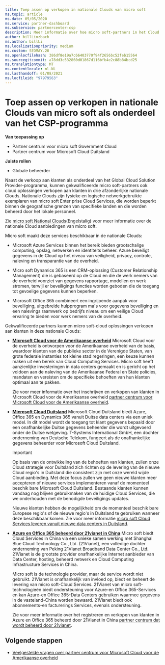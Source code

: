 ```yaml
---
title: Toep assen op verkopen in nationale Clouds van micro soft
ms.topic: article
ms.date: 05/05/2020
ms.service: partner-dashboard
ms.subservice: partnercenter-csp
description: Meer informatie over hoe micro soft-partners in het Cloud Solution Provider-programma kunnen verkopen aan klanten die zijn Inge schreven bij ondersteunde nationale Clouds.
author: billLinzbach
ms.author: billLi
ms.localizationpriority: medium
ms.custom: SEOMAY.20
ms.openlocfilehash: 386df8e19a7c66403770f94f2656bc52feb15564
ms.sourcegitcommit: a78dd3c532860d01867d116bfb4e2c88b84bcd25
ms.translationtype: MT
ms.contentlocale: nl-NL
ms.lasthandoff: 01/08/2021
ms.locfileid: "97979563"
---
```

# <a name="apply-to-sell-in-microsoft-national-clouds-as-part-of-the-csp-program"></a>Toep assen op verkopen in nationale Clouds van micro soft als onderdeel van het CSP-programma

**Van toepassing op**

- Partner centrum voor micro soft Government Cloud
- Partner centrum voor Microsoft Cloud Duitsland


**Juiste rollen**

- Globale beheerder

Naast de verkoop aan klanten als onderdeel van het Global Cloud Solution Provider-programma, kunnen gekwalificeerde micro soft-partners ook cloud oplossingen verkopen aan klanten in drie afzonderlijke nationale Clouds. Nationale Clouds zijn fysieke en logische netwerkgebruikte exemplaren van micro soft Enter prise Cloud Services, die worden beperkt binnen de geografische grenzen van specifieke landen en die worden beheerd door het lokale personeel. 

Zie [micro soft National Clouds](https://www.microsoft.com/trustcenter/cloudservices/nationalcloud)(Engelstalig) voor meer informatie over de nationale Cloud aanbiedingen van micro soft.

Micro soft maakt deze services beschikbaar in de nationale Clouds:

-   Microsoft Azure Services binnen het bereik bieden grootschalige computing, opslag, netwerken en identiteits beheer. Azure beveiligt gegevens in de Cloud op het niveau van veiligheid, privacy, controle, naleving en transparantie van de overheid.

-   Micro soft Dynamics 365 is een CRM-oplossing (Customer Relationship Management) die is gebaseerd op de Cloud en die de werk nemers van de overheid voorziet van gegevens rapportage, modellen en werk stromen, terwijl er beveiligings functies worden geboden die de toegang tot gevoelige gegevens kunnen beperken.

-   Microsoft Office 365 combineert een ingrijpende aanpak voor beveiliging, uitgebreide hulpprogram ma's voor gegevens beveiliging en een nalevings raamwerk op bedrijfs niveau om een veilige Cloud ervaring te bieden voor werk nemers van de overheid.

Gekwalificeerde partners kunnen micro soft-cloud oplossingen verkopen aan klanten in deze nationale Clouds:

-   [**Microsoft Cloud voor de Amerikaanse overheid**](https://www.microsoft.com/trustcenter/cloudservices/nationalcloud#Microsoft_Cloud_for_US) Microsoft Cloud voor de overheid is ontworpen voor de Amerikaanse overheid van de basis, waardoor klanten van de publieke sector in de Verenigde Staten, van grote federale instanties tot kleine stad regeringen, een keuze kunnen maken uit een bereik van Cloud Computing Services. Micro soft heeft aanzienlijke investeringen in data centers gemaakt en is gericht op het voldoen aan de naleving van de Amerikaanse Federal en State policies, mandaten en vereisten om de specifieke behoeften van hun klanten optimaal aan te pakken. 

    Zie voor meer informatie over het inschrijven en verkopen van klanten in Microsoft Cloud voor de Amerikaanse overheid [partner centrum voor Microsoft Cloud voor de Amerikaanse overheid](partner-center-for-microsoft-us-govt-cloud.md).

-   [**Microsoft Cloud Duitsland**](https://www.microsoft.com/trustcenter/cloudservices/nationalcloud#Microsoft_Cloud_Germany) Microsoft Cloud Duitsland biedt Azure, Office 365 en Dynamics 365 vanuit Duitse data centers via een uniek model. In dit model wordt de toegang tot klant gegevens bepaald door een onafhankelijke Duitse gegevens beheerder die wordt uitgevoerd onder de Duitse wetgeving. T-Systems International GmbH, een dochter onderneming van Deutsche Telekom, fungeert als de onafhankelijke gegevens beheerder voor Microsoft Cloud Duitsland.

    > [!IMPORTANT]  
    > Op basis van de ontwikkeling van de behoeften van klanten, zullen onze Cloud strategie voor Duitsland zich richten op de levering van de nieuwe Cloud regio's in Duitsland die consistent zijn met onze wereld wijde Cloud aanbieding. Met deze focus zullen we geen nieuwe klanten meer accepteren of nieuwe services implementeren vanaf de momenteel beschik bare Microsoft Cloud Duitsland. Bestaande klanten kunnen vandaag nog blijven gebruikmaken van de huidige Cloud Services, die we onderhouden met de benodigde beveiligings updates.
    >  
    > Nieuwe klanten hebben de mogelijkheid om de momenteel beschik bare Europese regio's of de nieuwe regio's in Duitsland te gebruiken wanneer deze beschikbaar komen. Zie voor meer informatie [micro soft Cloud Services leveren vanuit nieuwe data centers in Duitsland](https://news.microsoft.com/europe/2018/08/31/microsoft-to-deliver-cloud-services-from-new-datacentres-in-germany-in-2019-to-meet-evolving-customer-needs/).

    
-   [**Azure en Office 365 beheerd door 21vianet in China**](https://www.microsoft.com/trustcenter/cloudservices/nationalcloud#Microsoft_Cloud_for_China) Micro soft biedt Cloud Services in China via een unieke samen werking met Shanghai Blue Cloud Technology Co., Ltd. (21Vianet), een volledige dochter onderneming van Peking 21Vianet Broadband Data Center Co., Ltd. 21Vianet is de grootste provider onafhankelijke Internet aanbieder van Data Center, hosting, beheerd netwerk en Cloud Computing Infrastructure Services in China. 

    Micro soft is de technologie provider, maar de service wordt niet gebruikt. 21Vianet is onafhankelijk van invloed op, biedt en beheert de levering van micro soft-Cloud Services. 21Vianet van micro soft-technologieën biedt ondersteuning voor Azure-en Office 365-Services en kan Azure-en Office 365-Data Centers gebruiken waarmee gegevens in de vasteland-China worden bewaard. 21Vianet biedt ook abonnements-en facturerings Services, evenals ondersteuning.

    Zie voor meer informatie over het registreren en verkopen van klanten in Azure en Office 365 beheerd door 21Vianet in China [partner centrum dat wordt beheerd door 21vianet](/previous-versions/windows/it-pro/windows-home-server/ff357696(v=ws.11)).

## <a name="next-steps"></a>Volgende stappen

- [Veelgestelde vragen over partner centrum voor Microsoft Cloud voor de Amerikaanse overheid](faq-for-us-govt-cloud.md)
